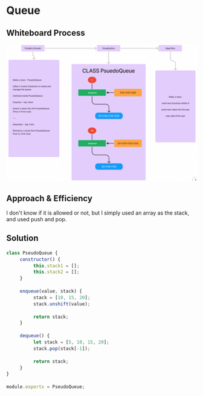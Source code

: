 # Queue

## Whiteboard Process

![whiteboard Queue](./whiteboards/queue-whiteboard.png)

## Approach & Efficiency

I don't know if it is allowed or not, but I simply used an array as the stack, and
used push and pop.

## Solution

```javascript
class PseudoQueue {
     constructor() {
          this.stack1 = [];
          this.stack2 = [];
     }

     enqueue(value, stack) {
          stack = [10, 15, 20];
          stack.unshift(value);

          return stack;
     }

     dequeue() {
          let stack = [5, 10, 15, 20];
          stack.pop(stack[-1]);

          return stack;
     }
}

module.exports = PseudoQueue;
```
